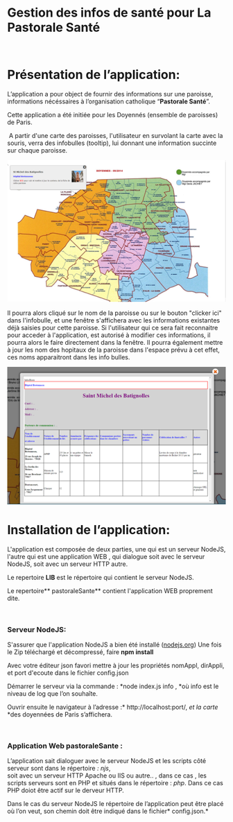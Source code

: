 **Gestion des infos de santé pour La Pastorale Santé**
======================================================

 

**Présentation de l’application:**
==================================

L’application a pour object de fournir des informations sur une paroisse,
informations nécéssaires à l’organisation catholique “**Pastorale Santé**”.

Cette application a été initiée pour les Doyennés (ensemble de paroisses) de
Paris.

 A partir d'une carte des paroisses, l'utilisateur en survolant la carte avec la
souris, verra des infobulles (tooltip), lui donnant une information succinte sur
chaque paroisse.

![](<./imagesReadmeWiki/pastoraleSante_01.png>)

Il pourra alors cliqué sur le nom de la paroisse ou sur le bouton "clicker ici"
dans l'infobulle, et une fenêtre s'affichera avec les informations existantes
déjà saisies pour cette paroisse. Si l'utilisateur qui ce sera fait reconnaitre
pour acceder à l'application, est autorisé à modifier ces informations, il
pourra alors le faire directement dans la fenêtre. Il pourra également mettre à
jour les nom des hopitaux de la paroisse dans l'espace prévu à cet effet, ces
noms apparaitront dans les info bulles.

![](<./imagesReadmeWiki//pastoraleSante_02.png>)

**Installation de l’application:**
==================================

L'application est composée de deux parties, une qui est un serveur NodeJS,
l'autre qui est une application WEB , qui dialogue soit avec le serveur NodeJS,
soit avec un serveur HTTP autre.

Le repertoire **LIB** est le répertoire qui contient le serveur NodeJS.

Le repertoire** pastoraleSante** contient l'application WEB proprement dite.

 

### Serveur NodeJS: 

S'assurer que l'application NodeJS a bien été installé
([nodejs.org](<https://nodejs.org/>)) Une fois le Zip téléchargé et décompressé,
faire **npm install**

Avec votre éditeur json favori mettre à jour les propriétés nomAppl, dirAppli,
et port d'ecoute dans le fichier config.json

Démarrer le serveur via la commande :   *node index.js info   , *où info est le
niveau de log que l’on souhaîte.

Ouvrir ensuite le navigateur à l’adresse :* http://localhost:port/,  *et la
carte* *des doyennées de Paris s’affichera.

 

### Application Web pastoraleSante :

L’application sait dialoguer avec le serveur NodeJS  et les scripts côté serveur
sont dans le répertoire *: njs*,  
soit avec un serveur HTTP Apache ou IIS ou autre.. , dans ce cas , les scripts
serveurs sont en PHP et situés dans le répertoire : *php*. Dans ce cas PHP doiot
être actif sur le derveur HTTP.

Dans le cas du serveur NodeJS le répertoire de l’application peut être placé où
l’on veut, son chemin doit être indiqué dans le fichier* config.json.*

 
